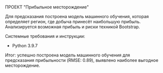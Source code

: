 ПРОЕКТ "Прибыльное месторождение"

Для предсказания построена модель машинного обучения, которая определяет регион, где добыча принесёт наибольшую прибыль. Анализируется возможная прибыль и риски техникой Bootstrap.

Системные требования и инструкции:
- Python 3.9.7

Итог: успешно построена модель машинного обучения для предсказания прибыльности (RMSE: 0.89), выявлено наиболее выгодное месторождение.

